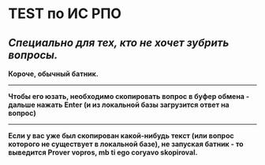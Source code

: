 # TEST по ИС РПО

## ***Специально для тех, кто не хочет зубрить вопросы.***

**Короче, обычный батник.**
____
**Чтобы его юзать, необходимо скопировать вопрос в буфер обмена - дальше нажать Enter (и из локальной базы загрузится ответ на вопрос)**
____
**Если у вас уже был скопирован какой-нибудь текст (или вопрос которого не существует в локальной базе), не запуская батник - то выведится Prover vopros, mb ti ego coryavo skopiroval.**
